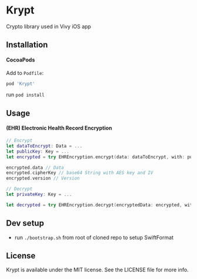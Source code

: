 # Krypt

Crypto library used in Vivy iOS app

## Installation

#### CocoaPods
Add to `Podfile`: 

```ruby 
pod 'Krypt' 
```
run `pod install`

## Usage
#### (EHR) Electronic Health Record Encryption

```swift
// Encrypt
let dataToEncrypt: Data = ...
let publicKey: Key = ...
let encrypted = try EHREncryption.encrypt(data: dataToEncrypt, with: publicKey)

encrypted.data // Data
encrypted.cipherKey // base64 String with AES key and IV
encrypted.version // Version

// Decrypt
let privateKey: Key = ...

let decrypted = try EHREncryption.decrypt(encryptedData: encrypted, with: privateKey) // Data
```

## Dev setup
- run `./bootstrap.sh` from root of cloned repo to setup SwiftFormat

## License

Krypt is available under the MIT license. See the LICENSE file for more info.
